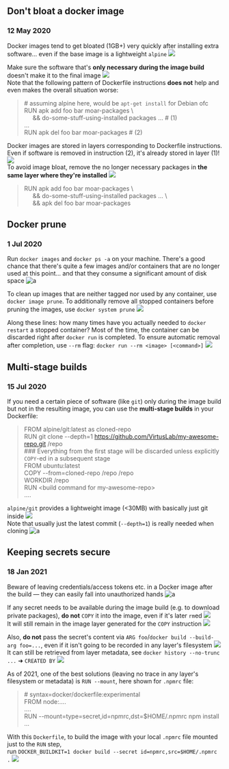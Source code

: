 ## Don't bloat a docker image
### 12 May 2020

Docker images tend to get bloated (1GB+) very quickly after
installing extra software... even if the base image is
a lightweight `alpine` ![](blowfish)

Make sure the software that's **only necessary during the image
build** doesn't make it to the final image ![](building_construction) <br/>
Note that the following pattern of Dockerfile instructions **does
not** help and even makes the overall situation worse:

> &#35; assuming alpine here, would be `apt-get install` for Debian ofc <br/>
> RUN apk add foo bar moar-packages \ <br/>
> &nbsp;&nbsp;&nbsp;&nbsp; && do-some-stuff-using-installed packages ... # (1) <br/>
> ... <br/>
> RUN apk del foo bar moar-packages # (2) <br/>

Docker images are stored in layers corresponding to
Dockerfile instructions. Even if software is removed
in instruction (2), it's already stored in layer (1)! ![](fuggg) <br/>
To avoid image bloat, remove the no longer
necessary packages in **the same layer where
they're installed** ![](general-spurdo)

> RUN apk add foo bar moar-packages \ <br/>
> &nbsp;&nbsp;&nbsp;&nbsp; && do-some-stuff-using-installed packages ... \ <br/>
> &nbsp;&nbsp;&nbsp;&nbsp; && apk del foo bar moar-packages <br/>


## Docker prune
### 1 Jul 2020

Run `docker images` and `docker ps -a` on your machine.
There's a good chance that there's quite a few images and/or containers
that are no longer used at this point... and that they consume a significant amount of disk space ![a](this_is_fine)

To clean up images that are neither tagged nor used by any container, use `docker image prune`.
To additionally remove all stopped containers before pruning the images, use `docker system prune` ![](spurdo-thumbs-up)

Along these lines: how many times have you actually needed to `docker restart` a stopped container?
Most of the time, the container can be discarded right after `docker run` is completed.
To ensure automatic removal after completion, use `--rm` flag: `docker run --rm <image> [<command>]` ![](wastebasket)


## Multi-stage builds
### 15 Jul 2020

If you need a certain piece of software (like `git`) only during the image build
but not in the resulting image, you can use the **multi-stage builds** in your Dockerfile:

> FROM alpine/git:latest as cloned-repo <br/>
> RUN git clone --depth=1 https://github.com/VirtusLab/my-awesome-repo.git /repo <br/>
> &#35;&#35;&#35; Everything from the first stage will be discarded unless explicitly `COPY`-ed in a subsequent stage <br/>
> FROM ubuntu:latest <br/>
> COPY --from=cloned-repo /repo /repo <br/>
> WORKDIR /repo <br/>
> RUN &lt;build command for my-awesome-repo&gt; <br/>
> .... <br/>

`alpine/git` provides a lightweight image (<30MB) with basically just git inside ![](snow_capped_mountain) <br/>
Note that usually just the latest commit (`--depth=1`) is really needed when cloning ![a](meld-parrot)


## Keeping secrets secure
### 18 Jan 2021

Beware of leaving credentials/access tokens etc. in a Docker image after the build &mdash;
they can easily fall into unauthorized hands ![a](pepepanic)

If any secret needs to be available during the image build (e.g. to download private packages),
**do not** `COPY` it into the image, even if it's later `rm`ed ![](stop-sign) <br/>
It will still remain in the image layer generated for the `COPY` instruction ![](copy)

Also, **do not** pass the secret's content via `ARG foo`/`docker build --build-arg foo=...`,
even if it isn't going to be recorded in any layer's filesystem ![](secret) <br/>
It can still be retrieved from layer metadata, see `docker history --no-trunc ...` &#10140; `CREATED BY` ![](goncern)

As of 2021, one of the best solutions (leaving no trace in any layer's filesystem or metadata)
is `RUN --mount`, here shown for `.npmrc` file:

> &#35; syntax=docker/dockerfile:experimental <br/>
> FROM node:.... <br/>
> .... <br/>
> RUN --mount=type=secret,id=npmrc,dst=$HOME/.npmrc   npm install <br/>
> ... <br/>

With this `Dockerfile`, to build the image with your local `.npmrc` file mounted just to the `RUN` step, <br/>
run  `DOCKER_BUILDKIT=1 docker build --secret id=npmrc,src=$HOME/.npmrc .` ![](bodybuilder)
